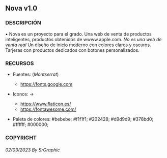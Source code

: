## Nova v1.0

### DESCRIPCIÓN

▪ Nova es un proyecto para el grado. Una web de venta de productos inteligentes, productos obtenidos de wwww.apple.com. *No es una web de venta real* Un diseño de inicio moderno con colores claros y oscuros. Tarjeras con productos dedicados con 
botones personalizados. 

### RECURSOS 

- Fuentes: (*Montserrat*)
  - https://fonts.google.com

- Iconos: ->
  - https://www.flaticon.es/
  - https://fontawesome.com/

- Paleta de colores: #bebebe; #f1f1f1; #202428; #d9d9d9; #378bd0; #ffffff; #000000;

### COPYRIGHT

###### 02/03/2023 By SrGraphic 

